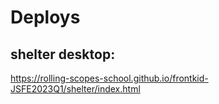 # Deploys

## shelter desktop:
https://rolling-scopes-school.github.io/frontkid-JSFE2023Q1/shelter/index.html
